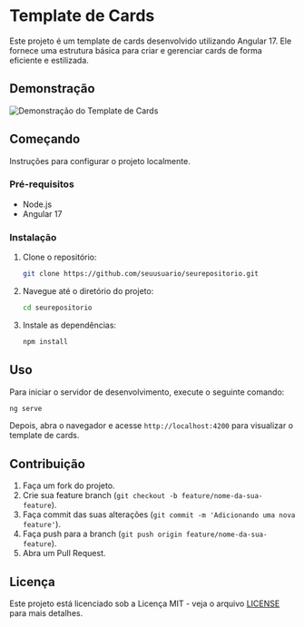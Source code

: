 # Template de Cards

Este projeto é um template de cards desenvolvido utilizando Angular 17. Ele fornece uma estrutura básica para criar e gerenciar cards de forma eficiente e estilizada.

## Demonstração

![Demonstração do Template de Cards](src/assets/sua/templateCard.png)

## Começando

Instruções para configurar o projeto localmente.

### Pré-requisitos

- Node.js
- Angular 17

### Instalação

1. Clone o repositório:
   ```bash
   git clone https://github.com/seuusuario/seurepositorio.git
   ```
2. Navegue até o diretório do projeto:
   ```bash
   cd seurepositorio
   ```
3. Instale as dependências:
   ```bash
   npm install
   ```

## Uso

Para iniciar o servidor de desenvolvimento, execute o seguinte comando:

```bash
ng serve
```

Depois, abra o navegador e acesse `http://localhost:4200` para visualizar o template de cards.

## Contribuição

1. Faça um fork do projeto.
2. Crie sua feature branch (`git checkout -b feature/nome-da-sua-feature`).
3. Faça commit das suas alterações (`git commit -m 'Adicionando uma nova feature'`).
4. Faça push para a branch (`git push origin feature/nome-da-sua-feature`).
5. Abra um Pull Request.

## Licença

Este projeto está licenciado sob a Licença MIT - veja o arquivo [LICENSE](LICENSE) para mais detalhes.
